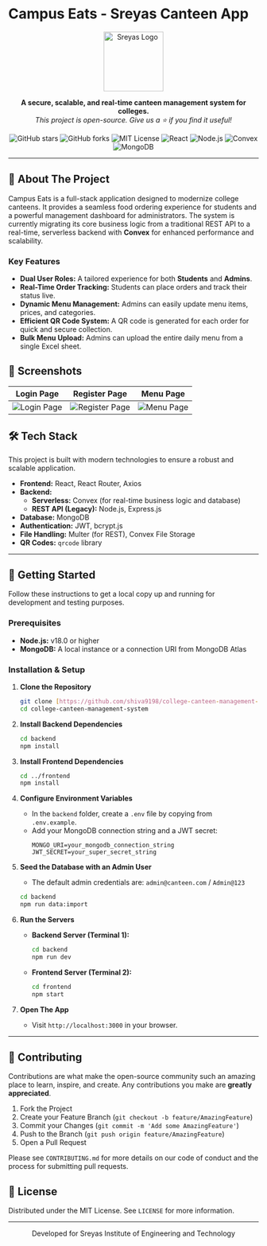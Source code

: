 # Campus Eats - Sreyas Canteen App

<p align="center">
  <img src="frontend/src/assets/college-logo.png" alt="Sreyas Logo" width="120"/>
</p>

<p align="center">
  <b>A secure, scalable, and real-time canteen management system for colleges.</b><br>
  <i>This project is open-source. Give us a ⭐ if you find it useful!</i>
</p>

<p align="center">
  <img src="https://img.shields.io/github/stars/shiva9198/college-canteen-management-system?style=social" alt="GitHub stars"/>
  <img src="https://img.shields.io/github/forks/shiva9198/college-canteen-management-system?style=social" alt="GitHub forks"/>
  <img src="https://img.shields.io/badge/License-MIT-blue.svg" alt="MIT License"/>
  <img src="https://img.shields.io/badge/Frontend-React-61DAFB" alt="React"/>
  <img src="https://img.shields.io/badge/Backend-Node.js-339933" alt="Node.js"/>
  <img src="https://img.shields.io/badge/Serverless-Convex-8A2BE2" alt="Convex"/>
  <img src="https://img.shields.io/badge/Database-MongoDB-47A248" alt="MongoDB"/>
</p>

---

## 🌟 About The Project

Campus Eats is a full-stack application designed to modernize college canteens. It provides a seamless food ordering experience for students and a powerful management dashboard for administrators. The system is currently migrating its core business logic from a traditional REST API to a real-time, serverless backend with **Convex** for enhanced performance and scalability.

### Key Features
- **Dual User Roles:** A tailored experience for both **Students** and **Admins**.
- **Real-Time Order Tracking:** Students can place orders and track their status live.
- **Dynamic Menu Management:** Admins can easily update menu items, prices, and categories.
- **Efficient QR Code System:** A QR code is generated for each order for quick and secure collection.
- **Bulk Menu Upload:** Admins can upload the entire daily menu from a single Excel sheet.

## 📸 Screenshots

| Login Page | Register Page | Menu Page |
| :---: | :---: | :---: |
| ![Login Page](frontend/src/assets/LoginPage.png) | ![Register Page](frontend/src/assets/RegisterPage.png) | ![Menu Page](frontend/src/assets/MenuPage.png) |

## 🛠️ Tech Stack

This project is built with modern technologies to ensure a robust and scalable application.

- **Frontend:** React, React Router, Axios
- **Backend:**
  - **Serverless:** Convex (for real-time business logic and database)
  - **REST API (Legacy):** Node.js, Express.js
- **Database:** MongoDB
- **Authentication:** JWT, bcrypt.js
- **File Handling:** Multer (for REST), Convex File Storage
- **QR Codes:** `qrcode` library

---

## 🚀 Getting Started

Follow these instructions to get a local copy up and running for development and testing purposes.

### Prerequisites
- **Node.js:** v18.0 or higher
- **MongoDB:** A local instance or a connection URI from MongoDB Atlas

### Installation & Setup

1.  **Clone the Repository**
    ```sh
    git clone [https://github.com/shiva9198/college-canteen-management-system.git](https://github.com/shiva9198/college-canteen-management-system.git)
    cd college-canteen-management-system
    ```

2.  **Install Backend Dependencies**
    ```sh
    cd backend
    npm install
    ```

3.  **Install Frontend Dependencies**
    ```sh
    cd ../frontend
    npm install
    ```

4.  **Configure Environment Variables**
    - In the `backend` folder, create a `.env` file by copying from `.env.example`.
    - Add your MongoDB connection string and a JWT secret:
      ```env
      MONGO_URI=your_mongodb_connection_string
      JWT_SECRET=your_super_secret_string
      ```

5.  **Seed the Database with an Admin User**
    - The default admin credentials are: `admin@canteen.com` / `Admin@123`
    ```sh
    cd backend
    npm run data:import
    ```

6.  **Run the Servers**
    - **Backend Server (Terminal 1):**
      ```sh
      cd backend
      npm run dev
      ```
    - **Frontend Server (Terminal 2):**
      ```sh
      cd frontend
      npm start
      ```

7.  **Open The App**
    - Visit `http://localhost:3000` in your browser.

---

## 🤝 Contributing

Contributions are what make the open-source community such an amazing place to learn, inspire, and create. Any contributions you make are **greatly appreciated**.

1.  Fork the Project
2.  Create your Feature Branch (`git checkout -b feature/AmazingFeature`)
3.  Commit your Changes (`git commit -m 'Add some AmazingFeature'`)
4.  Push to the Branch (`git push origin feature/AmazingFeature`)
5.  Open a Pull Request

Please see `CONTRIBUTING.md` for more details on our code of conduct and the process for submitting pull requests.

## 📄 License

Distributed under the MIT License. See `LICENSE` for more information.

---

<p align="center">
  Developed for Sreyas Institute of Engineering and Technology
</p>
